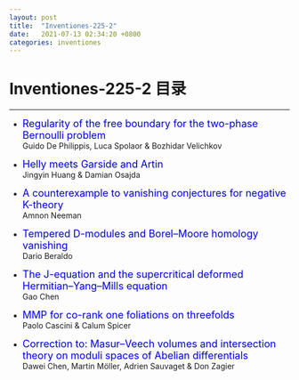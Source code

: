 ```yaml
---
layout: post
title:  "Inventiones-225-2"
date:   2021-07-13 02:34:20 +0800
categories: inventiones
---
```


# Inventiones-225-2 目录
------

- <font color="#0000dd" size="4">Regularity of the free boundary for the two-phase Bernoulli problem</font>    
    Guido De Philippis, Luca Spolaor & Bozhidar Velichkov

- <font color="#0000dd" size="4">Helly meets Garside and Artin</font>    
    Jingyin Huang & Damian Osajda

- <font color="#0000dd" size="4">A counterexample to vanishing conjectures for negative K-theory</font>    
    Amnon Neeman

- <font color="#0000dd" size="4">Tempered D-modules and Borel–Moore homology vanishing</font>    
    Dario Beraldo

- <font color="#0000dd" size="4">The J-equation and the supercritical deformed Hermitian–Yang–Mills equation</font>    
    Gao Chen

- <font color="#0000dd" size="4">MMP for co-rank one foliations on threefolds</font>    
    Paolo Cascini & Calum Spicer

- <font color="#0000dd" size="4">Correction to: Masur–Veech volumes and intersection theory on moduli spaces of Abelian differentials</font>    
    Dawei Chen, Martin Möller, Adrien Sauvaget & Don Zagier 

